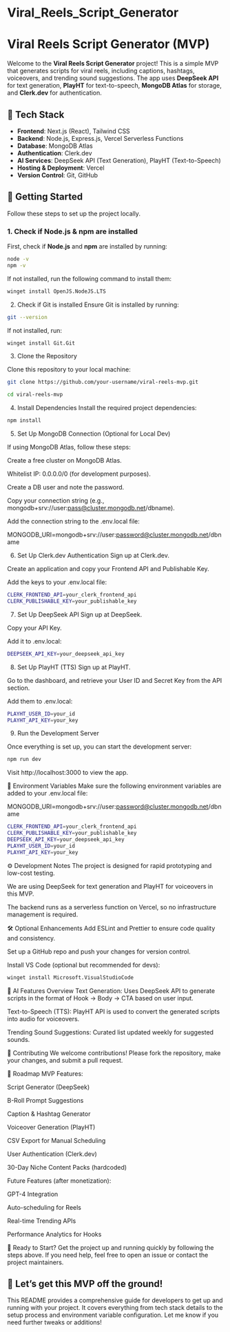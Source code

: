 # Viral_Reels_Script_Generator

# Viral Reels Script Generator (MVP)

Welcome to the **Viral Reels Script Generator** project! This is a simple MVP that generates scripts for viral reels, including captions, hashtags, voiceovers, and trending sound suggestions. The app uses **DeepSeek API** for text generation, **PlayHT** for text-to-speech, **MongoDB Atlas** for storage, and **Clerk.dev** for authentication.

## 🧰 **Tech Stack**

- **Frontend**: Next.js (React), Tailwind CSS
- **Backend**: Node.js, Express.js, Vercel Serverless Functions
- **Database**: MongoDB Atlas
- **Authentication**: Clerk.dev
- **AI Services**: DeepSeek API (Text Generation), PlayHT (Text-to-Speech)
- **Hosting & Deployment**: Vercel
- **Version Control**: Git, GitHub

## 🚀 **Getting Started**

Follow these steps to set up the project locally.

### 1. **Check if Node.js & npm are installed**

First, check if **Node.js** and **npm** are installed by running:

```bash
node -v
npm -v
```

If not installed, run the following command to install them:

```bash
winget install OpenJS.NodeJS.LTS
```

2. Check if Git is installed
Ensure Git is installed by running:

```bash
git --version
```

If not installed, run:

```bash
winget install Git.Git
```

3. Clone the Repository

Clone this repository to your local machine:

```bash
git clone https://github.com/your-username/viral-reels-mvp.git
```

```bash
cd viral-reels-mvp
```


4. Install Dependencies
Install the required project dependencies:

```bash
npm install
```


5. Set Up MongoDB Connection (Optional for Local Dev)

If using MongoDB Atlas, follow these steps:

Create a free cluster on MongoDB Atlas.

Whitelist IP: 0.0.0.0/0 (for development purposes).

Create a DB user and note the password.

Copy your connection string (e.g., mongodb+srv://user:pass@cluster.mongodb.net/dbname).

Add the connection string to the .env.local file:

MONGODB_URI=mongodb+srv://user:password@cluster.mongodb.net/dbname

6. Set Up Clerk.dev Authentication
Sign up at Clerk.dev.

Create an application and copy your Frontend API and Publishable Key.

Add the keys to your .env.local file:

```bash
CLERK_FRONTEND_API=your_clerk_frontend_api
CLERK_PUBLISHABLE_KEY=your_publishable_key
```

7. Set Up DeepSeek API
Sign up at DeepSeek.

Copy your API Key.

Add it to .env.local:

```bash
DEEPSEEK_API_KEY=your_deepseek_api_key
```

8. Set Up PlayHT (TTS)
Sign up at PlayHT.

Go to the dashboard, and retrieve your User ID and Secret Key from the API section.

Add them to .env.local:

```bash
PLAYHT_USER_ID=your_id
PLAYHT_API_KEY=your_key
```

9. Run the Development Server

Once everything is set up, you can start the development server:

```bash
npm run dev
```
Visit http://localhost:3000 to view the app.

🔐 Environment Variables
Make sure the following environment variables are added to your .env.local file:

MONGODB_URI=mongodb+srv://user:password@cluster.mongodb.net/dbname

```bash
CLERK_FRONTEND_API=your_clerk_frontend_api
CLERK_PUBLISHABLE_KEY=your_publishable_key
DEEPSEEK_API_KEY=your_deepseek_api_key
PLAYHT_USER_ID=your_id
PLAYHT_API_KEY=your_key
```

⚙️ Development Notes
The project is designed for rapid prototyping and low-cost testing.

We are using DeepSeek for text generation and PlayHT for voiceovers in this MVP.

The backend runs as a serverless function on Vercel, so no infrastructure management is required.

🛠️ Optional Enhancements
Add ESLint and Prettier to ensure code quality and consistency.

Set up a GitHub repo and push your changes for version control.

Install VS Code (optional but recommended for devs):

```bash
winget install Microsoft.VisualStudioCode
```

🤖 AI Features Overview
Text Generation: Uses DeepSeek API to generate scripts in the format of Hook → Body → CTA based on user input.

Text-to-Speech (TTS): PlayHT API is used to convert the generated scripts into audio for voiceovers.

Trending Sound Suggestions: Curated list updated weekly for suggested sounds.

📣 Contributing
We welcome contributions! Please fork the repository, make your changes, and submit a pull request.



📅 Roadmap
MVP Features:

Script Generator (DeepSeek)

B-Roll Prompt Suggestions

Caption & Hashtag Generator

Voiceover Generation (PlayHT)

CSV Export for Manual Scheduling

User Authentication (Clerk.dev)

30-Day Niche Content Packs (hardcoded)

Future Features (after monetization):

GPT-4 Integration

Auto-scheduling for Reels

Real-time Trending APIs

Performance Analytics for Hooks



🚀 Ready to Start?
Get the project up and running quickly by following the steps above. If you need help, feel free to open an issue or contact the project maintainers.

🎉 Let’s get this MVP off the ground!
---

This README provides a comprehensive guide for developers to get up and running with your project. It covers everything from tech stack details to the setup process and environment variable configuration. Let me know if you need further tweaks or additions!







